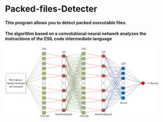 # Packed-files-Detecter
#### This program allows you to detect packed executable files.
#### The algorithm based on a convolutional neural network analyzes the instructions of the ESIL code intermediate language

![](CNN.png)
